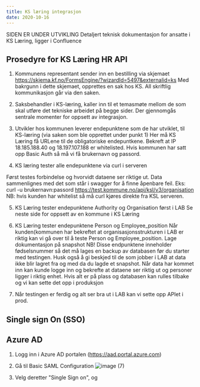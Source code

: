 ```yaml
---
title: KS læring integrasjon
date: 2020-10-16
---
```

SIDEN ER UNDER UTVIKLING
Detaljert teknisk dokumentasjon for ansatte i KS Læring, ligger i Confluence

## Prosedyre for KS Læring HR API

1. Kommunens representant sender inn en bestilling via skjemaet
https://skjema.kf.no/FormsEngine/?wizardId=5497&externalid=ks
Med bakrgunn i dette skjemaet, opprettes en sak hos KS. All skriftlig kommunikasjon går via den saken.

2. Saksbehandler i KS-læring, kaller inn til et temasmøte mellom de som skal utføre det tekniske arbeidet på begge sider. Der gjennomgås sentrale momenter for oppsett av integrasjon.

3.	Utvikler hos kommunen leverer endepunktene som de har utviklet, til KS-læring (via saken som ble opprettet under punkt 1)
Her må KS Læring få URLene til de obligatoriske endepuntkene. Bekreft at IP 18.185.188.40 og 18.197.107.188 er whitelisted. Hvis kommunen har satt opp Basic Auth så må vi få brukernavn og passord.

4. KS læring tester alle endepunktene via curl i serveren

Først testes forbindelse og hvorvidt dataene ser riktige ut. Data sammenlignes med det som står i swagger for å finne åpenbare feil.
Eks: curl -u brukernavn:passord https://test.kommune.no/api/ksl/v3/organisation
NB: hvis kunden har whitelist så må curl kjøres direkte fra KSL serveren.

5. KS Læring tester endepunktene Authority og Organisation først i LAB
Se neste side for oppsett av en kommune i KS Læring


6.	KS Læring tester endepunktene Person og Employee_position
Når kunden(kommunen har bekreftet at organisasjonsstrukturen i LAB er riktig kan vi gå over til å teste Person og Employee_position.
Lage dokumentasjon på snapshot
NB! Disse endpunktene inneholder fødselsnummer så det må lages en backup av databasen før du starter med testingen. Husk også å gi beskjed til de som jobber i LAB at data ikke blir lagret fra og med da du lagde et snapshot.
Når data har kommet inn kan kunde logge inn og bekrefte at dataene ser riktig ut og personer ligger i riktig enhet. Hvis alt er på plass og databasen kan rulles tilbake og vi kan sette det opp i produksjon

7. Når testingen er ferdig og alt ser bra ut i LAB kan vi sette opp APIet i prod.


## Single sign On (SSO)

## Azure AD
1. Logg inn i Azure AD portalen (https://aad.portal.azure.com)

2. Gå til Basic SAML Configuration
![image (7)](https://user-images.githubusercontent.com/85100070/120184144-f031e880-c210-11eb-9dde-a442e8df21d4.png)


3. Velg deretter "Single Sign on", og 
